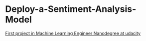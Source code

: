 


# Deploy-a-Sentiment-Analysis-Model


 [First project  in Machine Learning Engineer Nanodegree at udacity](https://user-images.githubusercontent.com/36210723/93692509-e7730980-fafc-11ea-9dbc-b9f00ac7b37d.png)
